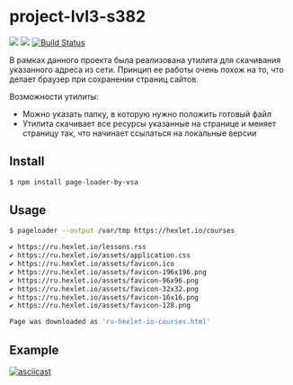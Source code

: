 # project-lvl3-s382
<a href="https://codeclimate.com/github/svyborov/project-lvl3-s394/maintainability"><img src="https://api.codeclimate.com/v1/badges/193ebcfe5e2fa3b85620/maintainability" /></a>
<a href="https://codeclimate.com/github/svyborov/project-lvl3-s394/test_coverage"><img src="https://api.codeclimate.com/v1/badges/193ebcfe5e2fa3b85620/test_coverage" /></a>
[![Build Status](https://travis-ci.org/svyborov/project-lvl3-s394.svg?branch=master)](https://travis-ci.org/svyborov/project-lvl3-s394)

В рамках данного проекта была реализована утилита для скачивания указанного адреса из сети. Принцип ее работы очень похож на то, что делает браузер при сохранении страниц сайтов.

Возможности утилиты:
- Можно указать папку, в которую нужно положить готовый файл
- Утилита скачивает все ресурсы указанные на странице и меняет страницу так, что начинает ссылаться на локальные версии

## Install

```bash
$ npm install page-loader-by-vsa
```
## Usage

```bash
$ pageloader --output /var/tmp https://hexlet.io/courses

✔ https://ru.hexlet.io/lessons.rss
✔ https://ru.hexlet.io/assets/application.css
✔ https://ru.hexlet.io/assets/favicon.ico
✔ https://ru.hexlet.io/assets/favicon-196x196.png
✔ https://ru.hexlet.io/assets/favicon-96x96.png
✔ https://ru.hexlet.io/assets/favicon-32x32.png
✔ https://ru.hexlet.io/assets/favicon-16x16.png
✔ https://ru.hexlet.io/assets/favicon-128.png

Page was downloaded as 'ru-hexlet-io-courses.html'
```
## Example

[![asciicast](https://asciinema.org/a/afTGiZSku61KeQkETsiOelyaN.svg)](https://asciinema.org/a/afTGiZSku61KeQkETsiOelyaN)
